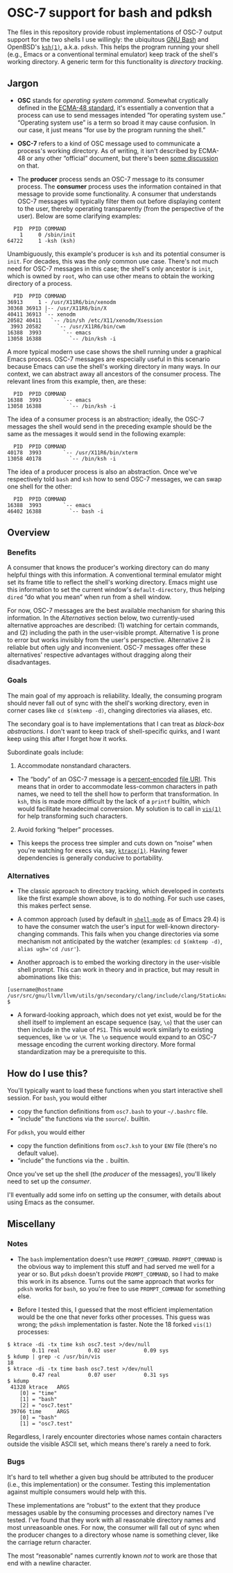 # OSC-7 support for bash and pdksh
The files in this repository provide robust implementations of OSC-7 output support for the two shells I use willingly: the ubiquitous [GNU Bash](https://tiswww.case.edu/php/chet/bash/bashtop.html) and OpenBSD's [`ksh(1)`](https://man.openbsd.org/ksh.1), a.k.a. `pdksh`.  This helps the program running your shell (e.g., Emacs or a conventional terminal emulator) keep track of the shell's working directory.  A generic term for this functionality is _directory tracking_.

## Jargon
  - __OSC__ stands for _operating system command_.  Somewhat cryptically defined in the [ECMA-48 standard](https://ecma-international.org/publications-and-standards/standards/ecma-48/), it's essentially a convention that a process can use to send messages intended ”for operating system use.”  “Operating system use” is a term so broad it may cause confusion.  In our case, it just means “for use by the program running the shell.”

  - __OSC-7__ refers to a kind of OSC message used to communicate a process's working directory.  As of writing, it isn't described by ECMA-48 or any other “official” document, but there's been [some discussion](https://gitlab.freedesktop.org/terminal-wg/specifications/-/issues/20) on that.

  - The __producer__ process sends an OSC-7 message to its consumer process.  The __consumer__ process uses the information contained in that message to provide some functionality.  A consumer that understands OSC-7 messages will typically filter them out before displaying content to the user, thereby operating transparently (from the perspective of the user).  Below are some clarifying examples:

```
  PID  PPID COMMAND
    1     0 /sbin/init
64722     1 -ksh (ksh)
```
Unambiguously, this example's producer is `ksh` and its potential consumer is `init`.  For decades, this was the _only_ common use case.  There's not much need for OSC-7 messages in this case; the shell's only ancestor is `init`, which is owned by `root`, who can use other means to obtain the working directory of a process.


```
  PID  PPID COMMAND
36913     1 - /usr/X11R6/bin/xenodm
30368 36913 |-- /usr/X11R6/bin/X
40411 36913 `-- xenodm
20582 40411   `-- /bin/sh /etc/X11/xenodm/Xsession
 3993 20582     `-- /usr/X11R6/bin/cwm
16388  3993       `-- emacs
13058 16388         `-- /bin/ksh -i
```
A more typical modern use case shows the shell running under a graphical Emacs process.  OSC-7 messages are especially useful in this scenario because Emacs can use the shell's working directory in many ways.  In our context, we can abstract away all ancestors of the consumer process.  The relevant lines from this example, then, are these:

```
  PID  PPID COMMAND
16388  3993       `-- emacs
13058 16388         `-- /bin/ksh -i
```
The idea of a consumer process is an abstraction; ideally, the OSC-7 messages the shell would send in the preceding example should be the same as the messages it would send in the following example:

```
  PID  PPID COMMAND
40178  3993       `-- /usr/X11R6/bin/xterm
13058 40178         `-- /bin/ksh -i
```
The idea of a producer process is also an abstraction.  Once we've respectively told `bash` and `ksh` how to send OSC-7 messages, we can swap one shell for the other:

```
  PID  PPID COMMAND
16388  3993       `-- emacs
46402 16388         `-- bash -i
```

## Overview
### Benefits
A consumer that knows the producer's working directory can do many helpful things with this information.  A conventional terminal emulator might set its frame title to reflect the shell's working directory.  Emacs might use this information to set the current window's `default-directory`, thus helping `dired` “do what you mean” when run from a shell window.

For now, OSC-7 messages are the best available mechanism for sharing this information.  In the _Alternatives_ section below, two currently-used alternative approaches are described: (1) watching for certain commands, and (2) including the path in the user-visible prompt.  Alternative 1 is prone to error but works invisibly from the user's perspective.  Alternative 2 is reliable but often ugly and inconvenient.  OSC-7 messages offer these alternatives' respective advantages without dragging along their disadvantages.

### Goals
The main goal of my approach is reliability.  Ideally, the consuming program should never fall out of sync with the shell's working directory, even in corner cases like `cd $(mktemp -d)`, changing directories via aliases, etc.

The secondary goal is to have implementations that I can treat as _black-box abstractions_.  I don't want to keep track of shell-specific quirks, and I want keep using this after I forget how it works.

Subordinate goals include:
1. Accommodate nonstandard characters.
  - The “body” of an OSC-7 message is a [percent-encoded](https://en.wikipedia.org/wiki/Percent-encoding) [file URI](https://en.wikipedia.org/wiki/File_URI_scheme).  This means that in order to accommodate less-common characters in path names, we need to tell the shell how to perform that transformation.  In `ksh`, this is made more difficult by the lack of a `printf` builtin, which would facilitate hexadecimal conversion.  My solution is to call in [`vis(1)`](https://man.openbsd.org/vis.1) for help transforming such characters.

2. Avoid forking “helper” processes.
  - This keeps the process tree simpler and cuts down on “noise” when you're watching for execs via, say, [`ktrace(1)`](https://man.openbsd.org/ktrace.1).  Having fewer dependencies is generally conducive to portability.

### Alternatives
- The classic approach to directory tracking, which developed in contexts like the first example shown above, is to do nothing.  For such use cases, this makes perfect sense.

- A common approach (used by default in [`shell-mode`](https://www.gnu.org/software/emacs/manual/html_node/emacs/Directory-Tracking.html) as of Emacs 29.4) is to have the consumer watch the user's input for well-known directory-changing commands.  This fails when you change directories via some mechanism not anticipated by the watcher (examples: `cd $(mktemp -d)`, `alias ugh='cd /usr'`).

- Another approach is to embed the working directory in the user-visible shell prompt.  This can work in theory and in practice, but may result in abominations like this:
```
[username@hostname /usr/src/gnu/llvm/llvm/utils/gn/secondary/clang/include/clang/StaticAnalyzer/Checkers] $ 
```

- A forward-looking approach, which does not yet exist, would be for the shell itself to implement an escape sequence (say, `\o`) that the user can then include in the value of `PS1`.  This would work similarly to existing sequences, like `\w` or `\H`.  The `\o` sequence would expand to an OSC-7 message encoding the current working directory.  More formal standardization may be a prerequisite to this.

## How do I use this?
You'll typically want to load these functions when you start interactive shell session.  For `bash`, you would either
  - copy the function definitions from `osc7.bash` to your `~/.bashrc` file.
  - “include” the functions via the `source`/`.` builtin.

For `pdksh`, you would either
  - copy the function definitions from `osc7.ksh` to your `ENV` file (there's no default value).
  - “include” the functions via the `.` builtin.

Once you've set up the shell (the _producer_ of the messages), you'll likely need to set up the _consumer_. 

I'll eventually add some info on setting up the consumer, with details about using Emacs as the consumer.

## Miscellany
### Notes
  - The `bash` implementation doesn't use `PROMPT_COMMAND`.  `PROMPT_COMMAND` is the obvious way to implement this stuff and had served me well for a year or so.  But `pdksh` doesn't provide `PROMPT_COMMAND`, so I had to make this work in its absence.  Turns out the same approach that works for `pdksh` works for `bash`, so you're free to use `PROMPT_COMMAND` for something else.

  - Before I tested this, I guessed that the most efficient implementation would be the one that never forks other processes.  This guess was wrong; the `pdksh` implementation is faster.  Note the 18 forked `vis(1)` processes:
```
$ ktrace -di -tx time ksh osc7.test >/dev/null
        0.11 real         0.02 user         0.09 sys
$ kdump | grep -c /usr/bin/vis
18
$ ktrace -di -tx time bash osc7.test >/dev/null
        0.47 real         0.07 user         0.31 sys
$ kdump
 41328 ktrace   ARGS  
	[0] = "time"
	[1] = "bash"
	[2] = "osc7.test"
 39766 time     ARGS  
	[0] = "bash"
	[1] = "osc7.test"
```
Regardless, I rarely encounter directories whose names contain characters outside the visible ASCII set, which means there's rarely a need to fork.

### Bugs
It's hard to tell whether a given bug should be attributed to the producer (i.e., this implementation) or the consumer.  Testing this implementation against multiple consumers would help with this.

These implementations are “robust” to the extent that they produce messages usable by the consuming processes and directory names I've tested.  I've found that they work with all reasonable directory names and most unreasoanble ones.  For now, the consumer will fall out of sync when the producer changes to a directory whose name is something clever, like the carriage return character.

The most “reasonable” names currently known _not_ to work are those that end with a newline character.
